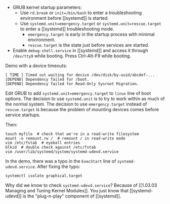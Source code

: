 * GRUB kernel startup parameters:
	* Use `rd.break` or `init=/bin/bash` to enter a troubleshooting environment before [[systemd]] is started.
	* Use `systemd.unit=emergency.target` or `systemd.unit=rescue.target` to enter a [[systemd]] troubleshooting mode.
		* `emergency.target` is early in the startup process with minimal environment.
		* `rescue.target` is the state just before services are started.
* Enable `debug-shell.service` in [[systemd]] and access it through `/dev/tty9` while booting. Press Ctrl-Alt-F9 while booting.

Demo with a device timeouts:

	[ TIME ] Timed out waiting for device /dev/disk/by-uuid/abcdef-...
	[DEPEND] Dependency failed for /boot.
	[DEPEND] Dependency failed for Read-Only Sysroot Migration.

Edit GRUB  to add `systemd.unit=emergency.target` to `linux` line of boot options. The decision to use `systemd.unit` is to try to work within as much of the normal system. The decision to use `emergency.target` instead of `rescue.target` is because the problem of mounting devices comes before service startups.

Then:

	touch myfile  # check that we're in a read-write filesystem
	mount -o remount.rw /  # remount / in read-write mode
	vim /etc/fstab  # eyeball entries
	blkid  # double check against /etc/fstab
	vim /user/lib/systemd/system/systemd-udevd.service
	
In the demo, there was a typo in the `ExecStart` line of `systemd-udevd.service`. After fixing the typo:

	systemctl isolate graphical.target

Why did we know to check `systemd-udevd.service`? Because of [[1.03.03 Managing and Tuning Kernel Modules]]. You just know that [[systemd-udevd]] is the "plug-n-play" component of [[systemd]].